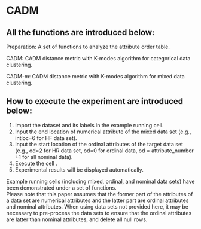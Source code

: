 # CADM
## All the functions are introduced below:

Preparation: A set of functions to analyze the attribute order table.

CADM: CADM distance metric with K-modes algorithm for categorical data clustering.

CADM-m: CADM distance metric with K-modes algorithm for mixed data clustering.
 
## How to execute the experiment are introduced below:
1. Import the dataset and its labels in the example running cell.
2. Input the end location of numerical attribute of the mixed data set (e.g., intloc=6 for HF data set).
3. Input the start location of the ordinal attributes of the target data set (e.g., od=2 for HR data set, od=0 for ordinal data, od = attribute_number +1 for all nominal data).
4. Execute the cell .
5. Experimental results will be displayed automatically.

Example running cells (including mixed, ordinal, and nominal data sets) have been demonstrated under a set of functions.    
Please note that this paper assumes that the former part of the attributes of a data set are numerical attributes and the latter part are ordinal attributes and nominal attributes. 
When using data sets not provided here, it may be necessary to pre-process the data sets to ensure that the ordinal attributes are latter than nominal attributes, and delete all null rows.
